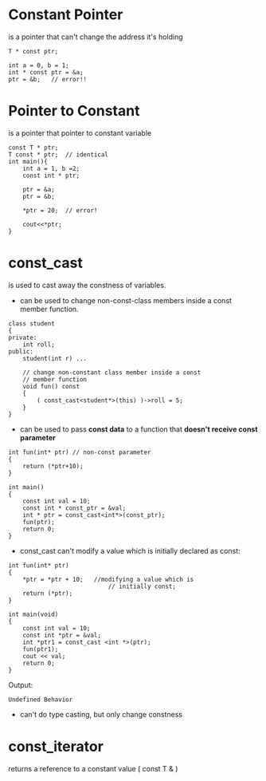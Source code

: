 # Constant Pointer
is a pointer that can't change the address it's holding

```
T * const ptr;	

int a = 0, b = 1;
int * const ptr = &a;
ptr = &b;	// error!!
```

# Pointer to Constant

is a pointer that pointer to constant variable

```
const T * ptr;
T const * ptr;	// identical
int main(){
    int a = 1, b =2;
    const int * ptr;

    ptr = &a;
    ptr = &b;

    *ptr = 20;  // error!

    cout<<*ptr;
}
```

# const_cast
is used to cast away the constness of variables.

- can be used to change non-const-class members inside a const member function.

```
class student
{
private:
	int roll;
public:
	student(int r) ...
	
	// change non-constant class member inside a const
	// member function
	void fun() const
	{
		( const_cast<student*>(this) )->roll = 5;
	}
}
```

- can be used to pass **const data** to a function that **doesn't receive const parameter**

```
int fun(int* ptr) // non-const parameter
{
	return (*ptr+10);
}

int main()
{
	const int val = 10;
	const int * const_ptr = &val;
	int * ptr = const_cast<int*>(const_ptr);
	fun(ptr);
	return 0;
}
```

- const_cast can't modify a value which is initially declared as const:

```
int fun(int* ptr)
{
    *ptr = *ptr + 10;	//modifying a value which is
    						// initially const;
    return (*ptr);
}
 
int main(void)
{
    const int val = 10;
    const int *ptr = &val;
    int *ptr1 = const_cast <int *>(ptr);
    fun(ptr1);
    cout << val;
    return 0;
}
```

Output:
```
Undefined Behavior
```

- can't do type casting, but only change constness

# const_iterator
returns a reference to a constant value ( const T & )

